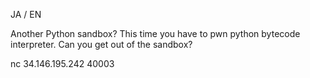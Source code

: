 JA / EN

Another Python sandbox? This time you have to pwn python bytecode interpreter. Can you get out of the sandbox?

nc 34.146.195.242 40003
